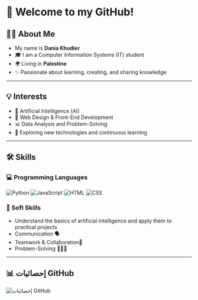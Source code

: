 # 👋 Welcome to my GitHub!  

## 👩‍💻 About Me  
- My name is **Dania Khudier**  
- 🎓 I am a Computer Information Systems (IT) student  
- 🌍 Living in **Palestine**  
- ✨ Passionate about learning, creating, and sharing knowledge  

---

## 💡 Interests  
- 🤖 Artificial Intelligence (AI)  
- 🎨 Web Design & Front-End Development  
- 📊 Data Analysis and Problem-Solving  
- 🚀 Exploring new technologies and continuous learning  
---

## 🛠️ Skills  

### 💻 Programming Languages  
![Python](https://img.shields.io/badge/Python-3776AB?style=for-the-badge&logo=python&logoColor=white)
![JavaScript](https://img.shields.io/badge/JavaScript-F7DF1E?style=for-the-badge&logo=javascript&logoColor=black)
![HTML](https://img.shields.io/badge/HTML-E34F26?style=for-the-badge&logo=html5&logoColor=white)
![CSS](https://img.shields.io/badge/CSS-1572B6?style=for-the-badge&logo=css3&logoColor=white)

### 🤝 Soft Skills  
- Understand the basics of artificial intelligence and apply them to practical projects
- Communication 🗣️
- Teamwork & Collaboration🤝
- Problem-Solving 👩🏻‍💻
---
## 📊 إحصائيات GitHub

  ![إحصائيات GitHub](https://github-readme-stats.vercel.app/api?username=Dania-khudier&show_icons=true&theme=radical)
